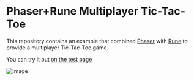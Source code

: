 # Phaser+Rune Multiplayer Tic-Tac-Toe 

This repository contains an example that combined [Phaser](https://phaser.io) with [Rune](https//rune.ai) to provide a multiplayer Tic-Tac-Toe game. 

You can try it out [on the test page](https://rune.github.io/phaser-rune-multiplayer-tic-tac-toe/)

![image](https://github.com/user-attachments/assets/a0d541c3-4740-4600-bf5e-f191671f6beb)

